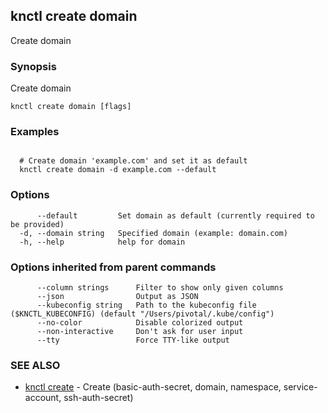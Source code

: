 ## knctl create domain

Create domain

### Synopsis

Create domain

```
knctl create domain [flags]
```

### Examples

```

  # Create domain 'example.com' and set it as default
  knctl create domain -d example.com --default
```

### Options

```
      --default         Set domain as default (currently required to be provided)
  -d, --domain string   Specified domain (example: domain.com)
  -h, --help            help for domain
```

### Options inherited from parent commands

```
      --column strings      Filter to show only given columns
      --json                Output as JSON
      --kubeconfig string   Path to the kubeconfig file ($KNCTL_KUBECONFIG) (default "/Users/pivotal/.kube/config")
      --no-color            Disable colorized output
      --non-interactive     Don't ask for user input
      --tty                 Force TTY-like output
```

### SEE ALSO

* [knctl create](knctl_create.md)	 - Create (basic-auth-secret, domain, namespace, service-account, ssh-auth-secret)

